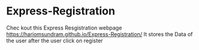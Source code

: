 # Express-Registration
Chec kout this Express Resgistration webpage  https://hariomsundram.github.io/Express-Registration/ 
It stores the Data of the user after the user click on register

